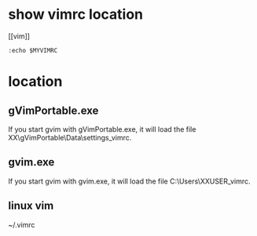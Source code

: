 # show vimrc location
[[vim]]

`:echo $MYVIMRC`

# location
## gVimPortable.exe
If you start gvim with gVimPortable.exe, it will load the file XX\gVimPortable\Data\settings_vimrc.

## gvim.exe
If you start gvim with gvim.exe, it will load the file C:\Users\XXUSER_vimrc.

## linux vim
~/.vimrc
